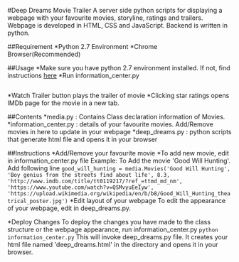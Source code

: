 #Deep Dreams Movie Trailer
	A server side python scripts for displaying a webpage with your favourite movies, storyline, ratings and trailers.
	Webpage is developed in HTML, CSS and JavaScript. Backend is written in python.

##Requirement
*Python 2.7 Environment
*Chrome Browser(Recommended)

##Usage
*Make sure you have python 2.7 environment installed. If not, find instructions [here](https://www.python.org/download/releases/2.7/)
*Run information_center.py
```python information_center.py
```
*Watch Trailer  button plays the trailer of movie
*Clicking star ratings opens IMDb page for the movie in a new tab.

##Contents
*media.py : Contains Class declaration information of Movies. 
*information_center.py : details of your favourite movies. Add/Remove movies in here to update in your webpage
*deep_dreams.py : python scripts that generate html file and opens it in your browser

##Instructions
*Add/Remove your favourite movie
*To add new movie, edit in information_center.py file
   Example: To Add the movie 'Good Will Hunting'. Add following line
	```
	good_will_hunting = media.Movies('Good Will Hunting', 'Boy genius from the streets find about life',
                                 8.3, 'http://www.imdb.com/title/tt0119217/?ref_=ttmd_md_nm',
                                 'https://www.youtube.com/watch?v=QSMvyuEeIyw',
                                 'https://upload.wikimedia.org/wikipedia/en/b/b8/Good_Will_Hunting_theatrical_poster.jpg')
        ```
*Edit layout of your webpage
	To edit the appearance of your webpage, edit in deep_dreams.py.

*Deploy Changes
	To deploy the changes you have made to the class structure or the webpage appearance, run information_center.py
	```
      python information_center.py
      ```
	This will invoke deep_dreams.py file. It creates your html file named 'deep_dreams.html' in the
	directory and opens it in your browser.





